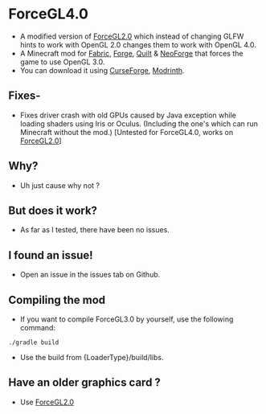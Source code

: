 # ForceGL4.0
- A modified version of [ForceGL2.0](https://github.com/coredex-source/ForceGL2.0-1.2x) which instead of changing GLFW hints to work with OpenGL 2.0 changes them to work with OpenGL 4.0.
- A Minecraft mod for [Fabric](https://fabricmc.net/), [Forge](https://files.minecraftforge.net/net/minecraftforge/forge/), [Quilt](https://quiltmc.org/) & [NeoForge](https://neoforged.net) that forces the game to use OpenGL 3.0.
- You can download it using [CurseForge](https://www.curseforge.com/), [Modrinth](https://modrinth.com/).


## Fixes-
- Fixes driver crash with old GPUs caused by Java exception while loading shaders using Iris or Oculus. (Including the one's which can run Minecraft without the mod.) [Untested for ForceGL4.0, works on [ForceGL2.0](https://github.com/coredex-source/ForceGL2.0-1.2x)]

## Why?
- Uh just cause why not ?

## But does it work?
- As far as I tested, there have been no issues.

## I found an issue!
- Open an issue in the issues tab on Github.

## Compiling the mod
- If you want to compile ForceGL3.0 by yourself, use the following command:
```
./gradle build  
```
- Use the build from {LoaderType}/build/libs.

## Have an older graphics card ?
- Use [ForceGL2.0](https://github.com/coredex-source/ForceGL2.0-1.2x)

